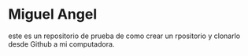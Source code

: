 # Miguel Angel
este es un repositorio de prueba de como crear un rpositorio y clonarlo desde Github a mi computadora.

